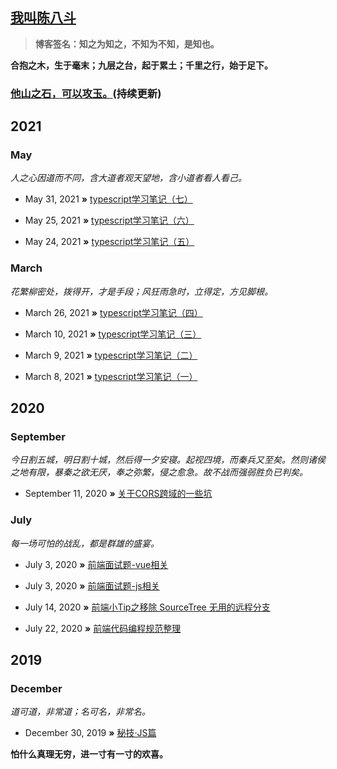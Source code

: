 ## [我叫陈八斗](https://chenbadou.github.io)

> **博客签名：知之为知之，不知为不知，是知也。**

**合抱之木，生于毫末；九层之台，起于累土；千里之行，始于足下。** 

### **[他山之石，可以攻玉。](https://chenbadou.github.io)(持续更新)**

## 2021

### May

*人之心因道而不同，含大道者观天望地，含小道者看人看己。*

* May 31, 2021 **»** [typescript学习笔记（七）](https://github.com/ChenBaDou/blog/issues/13)

* May 25, 2021 **»** [typescript学习笔记（六）](https://github.com/ChenBaDou/blog/issues/12)

* May 24, 2021 **»** [typescript学习笔记（五）](https://github.com/ChenBaDou/blog/issues/11)

### March

*花繁柳密处，拨得开，才是手段；风狂雨急时，立得定，方见脚根。*

* March 26, 2021 **»** [typescript学习笔记（四）](https://github.com/ChenBaDou/blog/issues/10)

* March 10, 2021 **»** [typescript学习笔记（三）](https://github.com/ChenBaDou/blog/issues/9)

* March 9, 2021 **»** [typescript学习笔记（二）](https://github.com/ChenBaDou/blog/issues/8)

* March 8, 2021 **»** [typescript学习笔记（一）](https://github.com/ChenBaDou/blog/issues/7)

## 2020

### September

*今日割五城，明日割十城，然后得一夕安寝。起视四境，而秦兵又至矣。然则诸侯之地有限，暴秦之欲无厌，奉之弥繁，侵之愈急。故不战而强弱胜负已判矣。*

* September 11, 2020 **»** [关于CORS跨域的一些坑](https://github.com/ChenBaDou/blog/issues/6)

### July

*每一场可怕的战乱，都是群雄的盛宴。*

* July 3, 2020 **»** [前端面试题-vue相关](https://github.com/ChenBaDou/blog/issues/2)

* July 3, 2020 **»** [前端面试题-js相关](https://github.com/ChenBaDou/blog/issues/3)

* July 14, 2020 **»** [前端小Tip之移除 SourceTree 无用的远程分支](https://github.com/ChenBaDou/blog/issues/4)

* July 22, 2020 **»** [前端代码编程规范整理](https://github.com/ChenBaDou/blog/issues/5)

## 2019

### December

*道可道，非常道；名可名，非常名。*

* December 30, 2019 **»** [秘技·JS篇](https://github.com/ChenBaDou/blog/issues/1)

**怕什么真理无穷，进一寸有一寸的欢喜。** 
